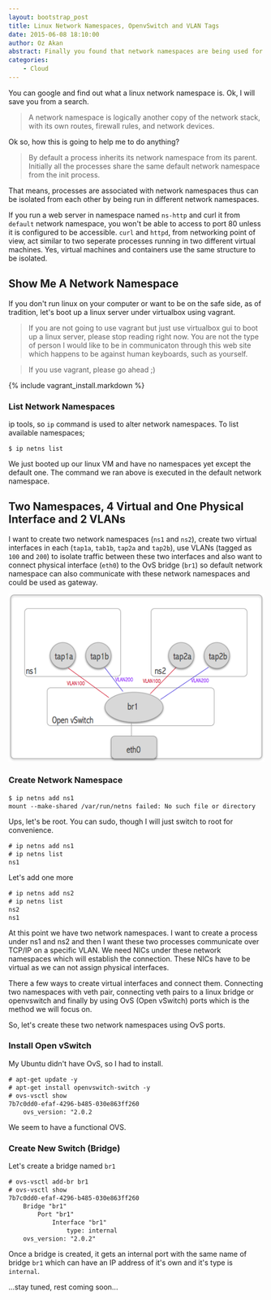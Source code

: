 ```yaml
---
layout: bootstrap_post
title: Linux Network Namespaces, OpenvSwitch and VLAN Tags
date: 2015-06-08 18:10:00
author: Oz Akan
abstract: Finally you found that network namespaces are being used for so long in so many places.
categories:
    - Cloud
---
```


You can google and find out what a linux network namespace is. Ok, I will save you from a search.

> A network namespace is logically another copy of the network stack, with its own routes, firewall rules, and network devices.

Ok so, how this is going to help me to do anything?

> By default a process inherits its network namespace from its parent. Initially all the processes share the same default network namespace from the init process.

That means, processes are associated with network namespaces thus can be isolated from each other by being run in different network namespaces.

If you run a web server in namespace named `ns-http` and curl it from `default` network namespace, you won't be able to access to port 80 unless it is configured to be accessible. `curl` and `httpd`, from networking point of view, act similar to two seperate processes running in two different virtual machines. Yes, virtual machines and containers use the same structure to be isolated.

## Show Me A Network Namespace

If you don't run linux on your computer or want to be on the safe side, as of tradition, let's boot up a linux server under virtualbox using vagrant. 

> If you are not going to use vagrant but just use virtualbox gui to boot up a linux server, please stop reading right now. You are not the type of person I would like to be in communicaton through this web site which happens to be against human keyboards, such as yourself. 

> If you use vagrant, please go ahead ;)

{% include vagrant_install.markdown %}

<a name="start_of_OvS"></a> 
### List Network Namespaces

ip tools, so `ip` command is used to alter network namespaces. To list available namespaces;

    $ ip netns list
    
We just booted up our linux VM and have no namespaces yet except the default one. The command we ran above is executed in the default network namespace. 

## Two Namespaces, 4 Virtual and One Physical Interface and 2 VLANs

I want to create two network namespaces (`ns1` and `ns2`), create two virtual interfaces in each (`tap1a`, `tab1b`, `tap2a` and `tap2b`), use VLANs (tagged as `100` and `200`) to isolate traffic between these two interfaces and also want to connect physical interface (`eth0`) to the OvS bridge (`br1`) so default network namespace can also communicate with these network namespaces and could be used as gateway.

![openvswitch diagram](/images/ovs_vlans.png)

### Create Network Namespace

    $ ip netns add ns1
    mount --make-shared /var/run/netns failed: No such file or directory
    
Ups, let's be root. You can sudo, though I will just switch to root for convenience. 

    # ip netns add ns1
    # ip netns list
    ns1

Let's add one more

    # ip netns add ns2
    # ip netns list
    ns2
    ns1

At this point we have two network namespaces. I want to create a process under ns1 and ns2 and then I want these two processes communicate over TCP/IP on a specific VLAN. We need NICs under these network namespaces which will establish the connection. These NICs have to be virtual as we can not assign physical interfaces.

There a few ways to create virtual interfaces and connect them. Connecting two namespaces with veth pair, connecting veth pairs to a linux bridge or openvswitch and finally by using OvS (Open vSwitch) ports which is the method we will focus on.

So, let's create these two network namespaces using OvS ports.

### Install Open vSwitch

My Ubuntu didn't have OvS, so I had to install.

    # apt-get update -y
    # apt-get install openvswitch-switch -y
    # ovs-vsctl show
    7b7c0dd0-efaf-4296-b485-030e863ff260
        ovs_version: "2.0.2

We seem to have a functional OVS.

### Create New Switch (Bridge)

Let's create a bridge named `br1`

    # ovs-vsctl add-br br1
    # ovs-vsctl show
    7b7c0dd0-efaf-4296-b485-030e863ff260
        Bridge "br1"
            Port "br1"
                Interface "br1"
                    type: internal
        ovs_version: "2.0.2"

Once a bridge is created, it gets an internal port with the same name of bridge `br1` which can have an IP address of it's own and it's type is `internal`.


<p class="highlight">...stay tuned, rest coming soon...</p>
